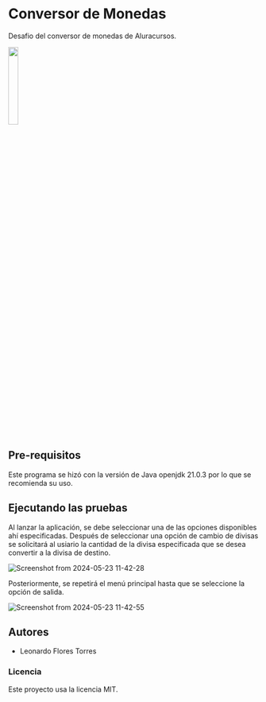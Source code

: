 # Conversor de Monedas
Desafio del conversor de monedas de Aluracursos.

<img src="https://github.com/leoflotor/conversor-de-monedas/assets/36652800/75eb333c-16c8-4cff-adad-c01148f707c4" width=20% height=20%>

## Pre-requisitos

Este programa se hizó con la versión de Java openjdk 21.0.3 por lo que se recomienda su uso.

## Ejecutando las pruebas

Al lanzar la aplicación, se debe seleccionar una de las opciones disponibles ahí especificadas. Después de seleccionar una opción de cambio de divisas se solicitará al usiario la cantidad de la divisa especificada que se desea convertir a la divisa de destino.

![Screenshot from 2024-05-23 11-42-28](https://github.com/leoflotor/conversor-de-monedas/assets/36652800/18880493-6e6d-4bc9-a09f-15df482f5109)

Posteriormente, se repetirá el menú principal hasta que se seleccione la opción de salida.

![Screenshot from 2024-05-23 11-42-55](https://github.com/leoflotor/conversor-de-monedas/assets/36652800/08990deb-561a-4743-8254-8e95ca37a9a5)

## Autores
- Leonardo Flores Torres

### Licencia
Este proyecto usa la licencia MIT.
